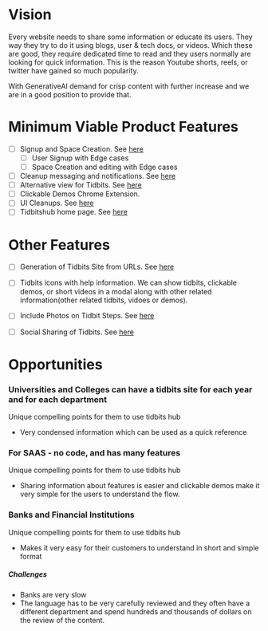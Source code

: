 # Vision

Every website needs to share some information or educate its users. They way they try to do it using blogs, user & 
tech docs, or videos. Which these are good, they require dedicated time to read and they users normally are looking for 
quick information. This is the reason Youtube shorts, reels, or twitter have gained so much popularity.

With GenerativeAI demand for crisp content with further increase and we are in a good position to provide that.


# Minimum Viable Product Features
- [ ] Signup and Space Creation. See [here](./tidbits/signup_and_space_create.md)
  - [ ] User Signup with Edge cases
  - [ ] Space Creation and editing with Edge cases
- [ ] Cleanup messaging and notifications. See [here](./tidbits/messaging_and_alerts.md)
- [ ] Alternative view for Tidbits. See [here](./tidbits/alternate_view_tidbits.md)
- [ ] Clickable Demos Chrome Extension.
- [ ] UI Cleanups. See [here](./tidbits/ui_cleanups.md)
- [ ] Tidbitshub home page. See [here](./tidbits/tidbits_hub_home_page.md)

# Other Features
- [ ] Generation of Tidbits Site from URLs. See [here](./tidbits/generation_of_tidbits_site.md)
- [ ] Tidbits icons with help information. We can show tidbits, clickable demos, or short videos in a modal along with other related information(other related tidbits, vidoes or demos).
- [ ] Include Photos on Tidbit Steps. See [here](./tidbits/photos_on_steps.md)
- [ ] Social Sharing of Tidbits. See [here](./tidbits/social_sharing.md)


# Opportunities

### Universities and Colleges can have a tidbits site for each year and for each department
Unique compelling points for them to use tidbits hub
- Very condensed information which can be used as a quick reference

### For SAAS - no code, and has many features 
Unique compelling points for them to use tidbits hub
- Sharing information about features is easier and clickable demos make it very simple for the users to understand the flow.

### Banks and Financial Institutions
Unique compelling points for them to use tidbits hub
- Makes it very easy for their customers to understand in short and simple format

##### Challenges
- Banks are very slow
- The language has to be very carefully reviewed and they often have a different department and spend hundreds and 
thousands of dollars on the review of the content.
